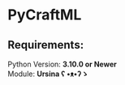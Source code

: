 # PyCraftML
## Requirements:  
Python Version:  **3.10.0 or Newer**  
Module:  **Ursina ʕ •ᴥ•ʔゝ**  
